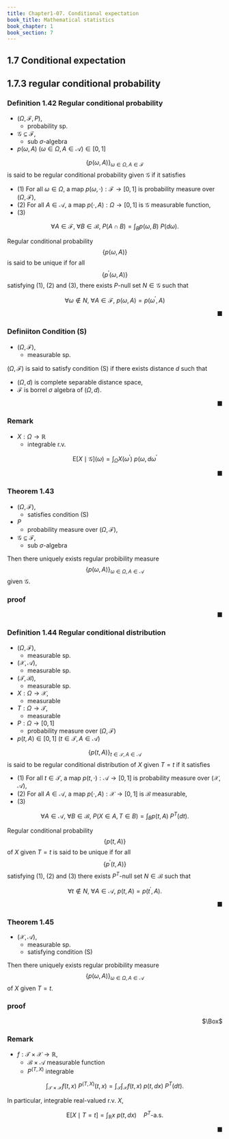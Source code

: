 ```yaml
---
title: Chapter1-07. Conditional expectation
book_title: Mathematical statistics
book_chapter: 1
book_section: 7
---
```


## 1.7 Conditional expectation

## 1.7.3 regular conditional probability

### Definition 1.42 Regular conditional probability
* $(\Omega, \mathcal{F}, P)$,
    * probability sp.
* $\mathcal{G} \subseteq \mathcal{F}$,
    * sub $\sigma$-algebra
* $p(\omega, A) \ (\omega \in \Omega, A \in \mathcal{A}) \in [0, 1]$

$$\{p(\omega, A) \}_{\omega \in \Omega, A \in \mathcal{F}}$$ is said to be regular conditional probability given $\mathcal{G}$ if it satisfies

* (1) For all $\omega \in \Omega$, a map $p(\omega, \cdot): \mathcal{F} \rightarrow [0, 1]$ is probability measure over $(\Omega, \mathcal{F})$,
* (2) For all $A \in \mathcal{A}$, a map $p(\cdot, A): \Omega \rightarrow [0, 1]$ is $\mathcal{G}$ measurable function,
* (3) 

$$
    \forall A \in \mathcal{F},
    \
    \forall B \in \mathcal{B},
    \
    P(A \cap B)
    =
    \int_{B}
        p(\omega, B)
    \ P(d \omega)
    .
$$

Regular conditional probability $$\{p(\omega, A)\}$$ is said to be unique if for all $$\{p^{\prime}(\omega, A) \}$$ satisfying (1), (2) and (3), there exists $P$-null set $N \in \mathcal{G}$ such that

$$
    \forall \omega \notin N,
    \
    \forall A \in \mathcal{F},
    \
    p(\omega, A)
    =
    p(\omega^{\prime}, A)
$$

<div class="end-of-statement" style="text-align: right">■</div>

### Definiiton Condition (S)
* $(\Omega, \mathcal{F})$,
    * measurable sp.

$(\Omega, \mathcal{F})$ is said to satisfy condition (S) if there exists distance $d$ such that

* $(\Omega, d)$ is complete separable distance space,
* $\mathcal{F}$ is borrel $\sigma$ algebra of $(\Omega, d)$.

<div class="end-of-statement" style="text-align: right">■</div>

### Remark
* $X: \Omega \rightarrow \mathbb{R}$
    * integrable r.v.

$$
    \mathrm{E}
    \left[
        X
        \mid
        \mathcal{G}
    \right](\omega)
    =
    \int_{\Omega}
        X(\omega^{\prime})
    \ p(\omega, d \omega^{\prime}
$$

<div class="end-of-statement" style="text-align: right">■</div>

### Theorem 1.43
* $(\Omega, \mathcal{F})$,
    * satisfies condition (S)
* $P$
    * probability measure over $(\Omega, \mathcal{F})$,
* $\mathcal{G} \subseteq \mathcal{F}$,
    * sub $\sigma$-algebra

Then there uniquely exists regular probibility measure $$\{p(\omega, A)\}_{\omega \in \Omega, A \in \mathcal{A}}$$ given $\mathcal{G}$.

### proof

<div class="end-of-statement" style="text-align: right">■</div>

### Definition 1.44 Regular conditional distribution
* $(\Omega, \mathcal{F})$,
    * measurable sp.
* $(\mathcal{X}, \mathcal{A})$,
    * measurable sp.
* $(\mathcal{T}, \mathcal{B})$,
    * measurable sp.
* $X: \Omega \rightarrow \mathcal{X}$,
    * measurable
* $T: \Omega \rightarrow \mathcal{T}$,
    * measurable
* $P: \Omega \rightarrow [0, 1]$
    * probability measure over $(\Omega, \mathcal{F})$
* $p(t, A) \in [0, 1]\ (t \in \mathcal{T}, A \in \mathcal{A})$

$$\{p(t, A)\}_{t \in \mathcal{T}, A\in \mathcal{A}}$$ is said to be regular conditional distribution of $X$ given $T = t$ if it satisfies

* (1) For all $t \in \mathcal{T}$, a map $p(t, \cdot): \mathcal{A} \rightarrow [0, 1]$ is probability measure over $(\mathcal{X}, \mathcal{A})$,
* (2) For all $A \in \mathcal{A}$, a map $p(\cdot, A): \mathcal{X} \rightarrow [0, 1]$ is $\mathcal{B}$ measurable,
* (3) 

$$
    \forall A \in \mathcal{A},
    \
    \forall B \in \mathcal{B},
    \
    P(X \in A, T \in B)
    =
    \int_{B}
        p(t, A)
    \ P^{T}(dt)
    .
$$

Regular conditional probability $$\{p(t, A)\}$$ of $X$ given $T = t$ is said to be unique if for all $$\{p^{\prime}(t, A) \}$$ satisfying (1), (2) and (3) there exists $P^{T}$-null set $N \in \mathcal{B}$ such that

$$
    \forall t \notin N,
    \
    \forall A \in \mathcal{A},
    \
    p(t, A)
    =
    p(t^{\prime}, A)
    .
$$

<div class="end-of-statement" style="text-align: right">■</div>

### Theorem 1.45
* $(\mathcal{X}, \mathcal{A})$,
    * measurable sp.
    * satisfying condition (S)

Then there uniquely exists regular probibility measure $$\{p(\omega, A)\}_{\omega \in \Omega, A \in \mathcal{A}}$$ of $X$ given $T = t$.

### proof

<div class="QED" style="text-align: right">$\Box$</div>

### Remark
* $f: \mathcal{T} \times \mathcal{X} \rightarrow \mathbb{R}$,
    * $\mathcal{B} \times \mathcal{A}$ measurable function
    * $P^{(T, X)}$ integrable

$$
    \int_{\mathcal{T} \times \mathcal{X}}
        f(t, x)
    \ P^{(T, X)}(t, x)
    =
    \int_{\mathcal{T}}
        \int_{\mathcal{X}}
            f(t, x)
        \ p(t, dx)
    \ P^{T}(dt)
    .
$$

In particular, integrable real-valued r.v. $X$,

$$
    \mathrm{E}
    \left[
        X
        \mid
        T = t
    \right]
    =
    \int_{\mathbb{R}}
        x
    \ p(t, dx)
    \quad
    P^{T} \text{-a.s.}
$$

<div class="end-of-statement" style="text-align: right">■</div>
